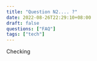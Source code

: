 ```yaml
---
title: "Question N2.... ?"
date: 2022-08-26T22:29:10+08:00
draft: false
questions: ["FAQ"]
tags: ["tech"]
---
```


Checking 